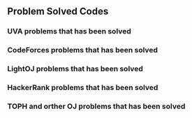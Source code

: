 ## Problem Solved Codes
### UVA problems that has been solved
### CodeForces problems that has been solved
### LightOJ problems that has been solved
### HackerRank problems that has been solved
### TOPH and orther OJ problems that has been solved
